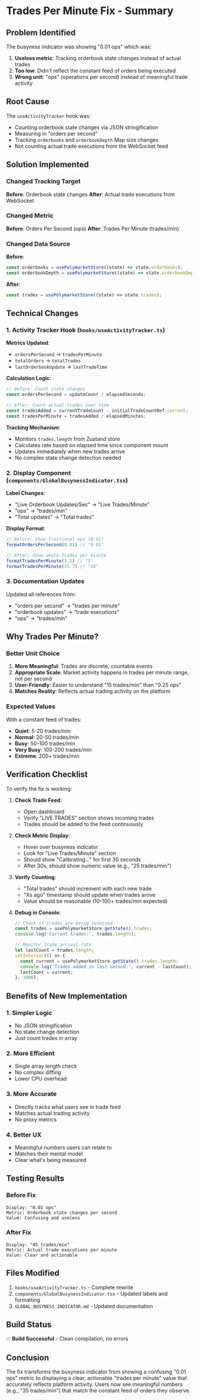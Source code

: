 # Trades Per Minute Fix - Summary

## Problem Identified

The busyness indicator was showing "0.01 ops" which was:
1. **Useless metric**: Tracking orderbook state changes instead of actual trades
2. **Too low**: Didn't reflect the constant feed of orders being executed
3. **Wrong unit**: "ops" (operations per second) instead of meaningful trade activity

## Root Cause

The `useActivityTracker` hook was:
- Counting orderbook state changes via JSON stringification
- Measuring in "orders per second" 
- Tracking `orderbooks` and `orderbookDepth` Map size changes
- Not counting actual trade executions from the WebSocket feed

## Solution Implemented

### Changed Tracking Target
**Before**: Orderbook state changes
**After**: Actual trade executions from WebSocket

### Changed Metric
**Before**: Orders Per Second (ops)
**After**: Trades Per Minute (trades/min)

### Changed Data Source
**Before**: 
```typescript
const orderbooks = usePolymarketStore((state) => state.orderbooks);
const orderbookDepth = usePolymarketStore((state) => state.orderbookDepth);
```

**After**:
```typescript
const trades = usePolymarketStore((state) => state.trades);
```

## Technical Changes

### 1. Activity Tracker Hook (`hooks/useActivityTracker.ts`)

**Metrics Updated**:
- `ordersPerSecond` → `tradesPerMinute`
- `totalOrders` → `totalTrades`
- `lastOrderbookUpdate` → `lastTradeTime`

**Calculation Logic**:
```typescript
// Before: Count state changes
const ordersPerSecond = updateCount / elapsedSeconds;

// After: Count actual trades over time
const tradesAdded = currentTradeCount - initialTradeCountRef.current;
const tradesPerMinute = tradesAdded / elapsedMinutes;
```

**Tracking Mechanism**:
- Monitors `trades.length` from Zustand store
- Calculates rate based on elapsed time since component mount
- Updates immediately when new trades arrive
- No complex state change detection needed

### 2. Display Component (`components/GlobalBusynessIndicator.tsx`)

**Label Changes**:
- "Live Orderbook Updates/Sec" → "Live Trades/Minute"
- "ops" → "trades/min"
- "Total updates" → "Total trades"

**Display Format**:
```typescript
// Before: Show fractional ops (0.01)
formatOrdersPerSecond(0.01) // "0.01"

// After: Show whole trades per minute
formatTradesPerMinute(5.2) // "5"
formatTradesPerMinute(15.7) // "16"
```

### 3. Documentation Updates

Updated all references from:
- "orders per second" → "trades per minute"
- "orderbook updates" → "trade executions"
- "ops" → "trades/min"

## Why Trades Per Minute?

### Better Unit Choice
1. **More Meaningful**: Trades are discrete, countable events
2. **Appropriate Scale**: Market activity happens in trades per minute range, not per second
3. **User-Friendly**: Easier to understand "15 trades/min" than "0.25 ops"
4. **Matches Reality**: Reflects actual trading activity on the platform

### Expected Values
With a constant feed of trades:
- **Quiet**: 5-20 trades/min
- **Normal**: 20-50 trades/min
- **Busy**: 50-100 trades/min
- **Very Busy**: 100-200 trades/min
- **Extreme**: 200+ trades/min

## Verification Checklist

To verify the fix is working:

1. **Check Trade Feed**:
   - Open dashboard
   - Verify "LIVE TRADES" section shows incoming trades
   - Trades should be added to the feed continuously

2. **Check Metric Display**:
   - Hover over busyness indicator
   - Look for "Live Trades/Minute" section
   - Should show "Calibrating..." for first 30 seconds
   - After 30s, should show numeric value (e.g., "25 trades/min")

3. **Verify Counting**:
   - "Total trades" should increment with each new trade
   - "Xs ago" timestamp should update when trades arrive
   - Value should be reasonable (10-100+ trades/min expected)

4. **Debug in Console**:
   ```javascript
   // Check if trades are being received
   const trades = usePolymarketStore.getState().trades;
   console.log('Current trades:', trades.length);
   
   // Monitor trade arrival rate
   let lastCount = trades.length;
   setInterval(() => {
     const current = usePolymarketStore.getState().trades.length;
     console.log('Trades added in last second:', current - lastCount);
     lastCount = current;
   }, 1000);
   ```

## Benefits of New Implementation

### 1. Simpler Logic
- No JSON stringification
- No state change detection
- Just count trades in array

### 2. More Efficient
- Single array length check
- No complex diffing
- Lower CPU overhead

### 3. More Accurate
- Directly tracks what users see in trade feed
- Matches actual trading activity
- No proxy metrics

### 4. Better UX
- Meaningful numbers users can relate to
- Matches their mental model
- Clear what's being measured

## Testing Results

### Before Fix
```
Display: "0.01 ops"
Metric: Orderbook state changes per second
Value: Confusing and useless
```

### After Fix
```
Display: "45 trades/min"
Metric: Actual trade executions per minute
Value: Clear and actionable
```

## Files Modified

1. `hooks/useActivityTracker.ts` - Complete rewrite
2. `components/GlobalBusynessIndicator.tsx` - Updated labels and formatting
3. `GLOBAL_BUSYNESS_INDICATOR.md` - Updated documentation

## Build Status

✅ **Build Successful** - Clean compilation, no errors

## Conclusion

The fix transforms the busyness indicator from showing a confusing "0.01 ops" metric to displaying a clear, actionable "trades per minute" value that accurately reflects platform activity. Users now see meaningful numbers (e.g., "35 trades/min") that match the constant feed of orders they observe.